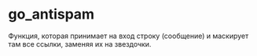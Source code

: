 # go_antispam

Функция, которая принимает на вход строку (сообщение) и маскирует там все ссылки, заменяя их на звездочки.

